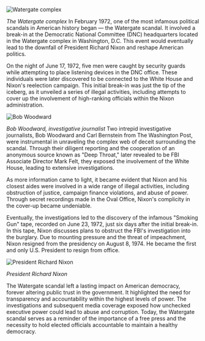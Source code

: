 ![Watergate complex](/img/1695748233178.png)

*The Watergate complex*
In February 1972, one of the most infamous political scandals in American history began — the Watergate scandal. It involved a break-in at the Democratic National Committee (DNC) headquarters located in the Watergate complex in Washington, D.C. This event would eventually lead to the downfall of President Richard Nixon and reshape American politics.

On the night of June 17, 1972, five men were caught by security guards while attempting to place listening devices in the DNC office. These individuals were later discovered to be connected to the White House and Nixon's reelection campaign. This initial break-in was just the tip of the iceberg, as it unveiled a series of illegal activities, including attempts to cover up the involvement of high-ranking officials within the Nixon administration.

![Bob Woodward](/img/1695748240583.png)

*Bob Woodward, investigative journalist*
Two intrepid investigative journalists, Bob Woodward and Carl Bernstein from The Washington Post, were instrumental in unraveling the complex web of deceit surrounding the scandal. Through their diligent reporting and the cooperation of an anonymous source known as "Deep Throat," later revealed to be FBI Associate Director Mark Felt, they exposed the involvement of the White House, leading to extensive investigations.

As more information came to light, it became evident that Nixon and his closest aides were involved in a wide range of illegal activities, including obstruction of justice, campaign finance violations, and abuse of power. Through secret recordings made in the Oval Office, Nixon's complicity in the cover-up became undeniable.

Eventually, the investigations led to the discovery of the infamous "Smoking Gun" tape, recorded on June 23, 1972, just six days after the initial break-in. In this tape, Nixon discusses plans to obstruct the FBI's investigation into the burglary. Due to mounting pressure and the threat of impeachment, Nixon resigned from the presidency on August 8, 1974. He became the first and only U.S. President to resign from office.

![President Richard Nixon](/img/1695748247543.png)

*President Richard Nixon*

The Watergate scandal left a lasting impact on American democracy, forever altering public trust in the government. It highlighted the need for transparency and accountability within the highest levels of power. The investigations and subsequent media coverage exposed how unchecked executive power could lead to abuse and corruption. Today, the Watergate scandal serves as a reminder of the importance of a free press and the necessity to hold elected officials accountable to maintain a healthy democracy.